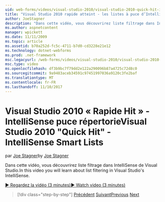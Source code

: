```yaml
---
uid: web-forms/videos/visual-studio-2010/visual-studio-2010-quick-hit-intellisense-smart-lists
title: "Visual Studio 2010 rapide atteint - les listes à puce d’IntelliSense"
author: JoeStagner
description: "Dans cette vidéo, vous découvrirez liste filtrage dans IntelliSense de Visual Studio."
ms.author: aspnetcontent
manager: wpickett
ms.date: 11/11/2009
ms.topic: article
ms.assetid: b70a252d-fc5c-4711-b7d0-cd3228e21e12
ms.technology: dotnet-webforms
ms.prod: .net-framework
msc.legacyurl: /web-forms/videos/visual-studio-2010/visual-studio-2010-quick-hit-intellisense-smart-lists
msc.type: video
ms.openlocfilehash: df3b9bc7f79dd2e122a290096b87a4725c72d8c0
ms.sourcegitcommit: 9a9483aceb34591c97451997036a9120c3fe2baf
ms.translationtype: MT
ms.contentlocale: fr-FR
ms.lasthandoff: 11/10/2017
---
```

<a name="visual-studio-2010-quick-hit---intellisense-smart-lists"></a><span data-ttu-id="078bf-103">Visual Studio 2010 « Rapide Hit » - IntelliSense puce répertorie</span><span class="sxs-lookup"><span data-stu-id="078bf-103">Visual Studio 2010 "Quick Hit" - IntelliSense Smart Lists</span></span>
====================
<span data-ttu-id="078bf-104">par [Joe Stagner](https://github.com/JoeStagner)</span><span class="sxs-lookup"><span data-stu-id="078bf-104">by [Joe Stagner](https://github.com/JoeStagner)</span></span>

<span data-ttu-id="078bf-105">Dans cette vidéo, vous découvrirez liste filtrage dans IntelliSense de Visual Studio.</span><span class="sxs-lookup"><span data-stu-id="078bf-105">In this video you will learn about list filtering in Visual Studio's IntelliSense.</span></span>

[<span data-ttu-id="078bf-106">&#9654; Regardez la vidéo (3 minutes)</span><span class="sxs-lookup"><span data-stu-id="078bf-106">&#9654; Watch video (3 minutes)</span></span>](https://channel9.msdn.com/Blogs/ASP-NET-Site-Videos/visual-studio-2010-quick-hit-intellisense-smart-lists)

>[!div class="step-by-step"]
<span data-ttu-id="078bf-107">[Précédent](visual-studio-2010-quick-hit-code-search-view-hierarchy.md)
[Suivant](visual-studio-2010-quick-hit-multi-monitor-support.md)</span><span class="sxs-lookup"><span data-stu-id="078bf-107">[Previous](visual-studio-2010-quick-hit-code-search-view-hierarchy.md)
[Next](visual-studio-2010-quick-hit-multi-monitor-support.md)</span></span>
